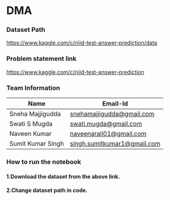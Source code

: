 # DMA

### Dataset Path


https://www.kaggle.com/c/riiid-test-answer-prediction/data


### Problem statement link


https://www.kaggle.com/c/riiid-test-answer-prediction


### Team Information




|Name|Email-Id|
|----|--------|
|Sneha Majjigudda|snehamajjigudda@gmail.com|
|Swati S Mugda|swati.mugda@gmail.com|
|Naveen Kumar|naveenarali01@gmail.com|
|Sumit Kumar Singh|singh.sumitkumar1@gmail.com|

	

### How to run the notebook


#### 1.Download the dataset from the above link.
#### 2.Change dataset path in code.
